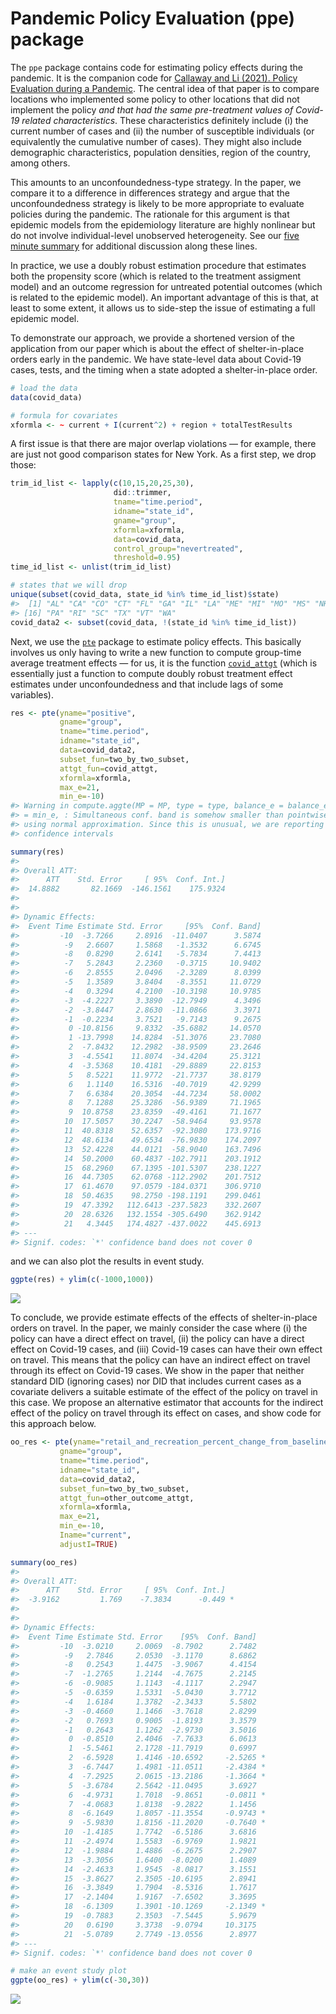 
<!-- README.md is generated from README.Rmd. Please edit that file -->

# Pandemic Policy Evaluation (ppe) package

The `ppe` package contains code for estimating policy effects during the
pandemic. It is the companion code for [Callaway and Li (2021). Policy
Evaluation during a Pandemic](https://arxiv.org/abs/2105.06927). The
central idea of that paper is to compare locations who implemented some
policy to other locations that did not implement the policy *and that
had the same pre-treatment values of Covid-19 related characteristics*.
These characteristics definitely include (i) the current number of cases
and (ii) the number of susceptible individuals (or equivalently the
cumulative number of cases). They might also include demographic
characteristics, population densities, region of the country, among
others.

This amounts to an unconfoundedness-type strategy. In the paper, we
compare it to a difference in differences strategy and argue that the
unconfoundedness strategy is likely to be more appropriate to evaluate
policies during the pandemic. The rationale for this argument is that
epidemic models from the epidemiology literature are highly nonlinear
but do not involve individual-level unobserved heterogeneity. See our
[five minute
summary](https://bcallaway11.github.io/posts/five-minute-pandemic-policy)
for additional discussion along these lines.

In practice, we use a doubly robust estimation procedure that estimates
both the propensity score (which is related to the treatment assigment
model) and an outcome regression for untreated potential outcomes (which
is related to the epidemic model). An important advantage of this is
that, at least to some extent, it allows us to side-step the issue of
estimating a full epidemic model.

To demonstrate our approach, we provide a shortened version of the
application from our paper which is about the effect of shelter-in-place
orders early in the pandemic. We have state-level data about Covid-19
cases, tests, and the timing when a state adopted a shelter-in-place
order.

``` r
# load the data
data(covid_data)

# formula for covariates
xformla <- ~ current + I(current^2) + region + totalTestResults
```

A first issue is that there are major overlap violations — for example,
there are just not good comparison states for New York. As a first step,
we drop those:

``` r
trim_id_list <- lapply(c(10,15,20,25,30),
                       did::trimmer,
                       tname="time.period",
                       idname="state_id",
                       gname="group",
                       xformla=xformla,
                       data=covid_data,
                       control_group="nevertreated",
                       threshold=0.95)
time_id_list <- unlist(trim_id_list)
```

``` r
# states that we will drop
unique(subset(covid_data, state_id %in% time_id_list)$state)
#>  [1] "AL" "CA" "CO" "CT" "FL" "GA" "IL" "LA" "ME" "MI" "MO" "MS" "NH" "NJ" "NY"
#> [16] "PA" "RI" "SC" "TX" "VT" "WA"
covid_data2 <- subset(covid_data, !(state_id %in% time_id_list))
```

Next, we use the [`pte`](https://github.com/bcallaway11/pte) package to
estimate policy effects. This basically involves us only having to write
a new function to compute group-time average treatment effects — for us,
it is the function
[`covid_attgt`](https://github.com/bcallaway11/ppe/blob/master/R/covid_attgt.R)
(which is essentially just a function to compute doubly robust treatment
effect estimates under unconfoundedness and that include lags of some
variables).

``` r
res <- pte(yname="positive",
           gname="group",
           tname="time.period",
           idname="state_id",
           data=covid_data2,
           subset_fun=two_by_two_subset,
           attgt_fun=covid_attgt,
           xformla=xformla,
           max_e=21,
           min_e=-10) 
#> Warning in compute.aggte(MP = MP, type = type, balance_e = balance_e, min_e
#> = min_e, : Simultaneous conf. band is somehow smaller than pointwise one
#> using normal approximation. Since this is unusual, we are reporting pointwise
#> confidence intervals

summary(res)
#> 
#> Overall ATT:  
#>      ATT    Std. Error     [ 95%  Conf. Int.] 
#>  14.8882       82.1669  -146.1561    175.9324 
#> 
#> 
#> Dynamic Effects:
#>  Event Time Estimate Std. Error     [95%  Conf. Band] 
#>         -10  -3.7266     2.8916  -11.0407      3.5874 
#>          -9   2.6607     1.5868   -1.3532      6.6745 
#>          -8   0.8290     2.6141   -5.7834      7.4413 
#>          -7   5.2843     2.2360   -0.3715     10.9402 
#>          -6   2.8555     2.0496   -2.3289      8.0399 
#>          -5   1.3589     3.8404   -8.3551     11.0729 
#>          -4   0.3294     4.2100  -10.3198     10.9785 
#>          -3  -4.2227     3.3890  -12.7949      4.3496 
#>          -2  -3.8447     2.8630  -11.0866      3.3971 
#>          -1  -0.2234     3.7521   -9.7143      9.2675 
#>           0 -10.8156     9.8332  -35.6882     14.0570 
#>           1 -13.7998    14.8284  -51.3076     23.7080 
#>           2  -7.8432    12.2982  -38.9509     23.2646 
#>           3  -4.5541    11.8074  -34.4204     25.3121 
#>           4  -3.5368    10.4181  -29.8889     22.8153 
#>           5   8.5221    11.9772  -21.7737     38.8179 
#>           6   1.1140    16.5316  -40.7019     42.9299 
#>           7   6.6384    20.3054  -44.7234     58.0002 
#>           8   7.1288    25.3286  -56.9389     71.1965 
#>           9  10.8758    23.8359  -49.4161     71.1677 
#>          10  17.5057    30.2247  -58.9464     93.9578 
#>          11  40.8318    52.6357  -92.3080    173.9716 
#>          12  48.6134    49.6534  -76.9830    174.2097 
#>          13  52.4228    44.0121  -58.9040    163.7496 
#>          14  50.2000    60.4837 -102.7911    203.1912 
#>          15  68.2960    67.1395 -101.5307    238.1227 
#>          16  44.7305    62.0768 -112.2902    201.7512 
#>          17  61.4670    97.0579 -184.0371    306.9710 
#>          18  50.4635    98.2750 -198.1191    299.0461 
#>          19  47.3392   112.6413 -237.5823    332.2607 
#>          20  28.6326   132.1554 -305.6490    362.9142 
#>          21   4.3445   174.4827 -437.0022    445.6913 
#> ---
#> Signif. codes: `*' confidence band does not cover 0
```

and we can also plot the results in event study.

``` r
ggpte(res) + ylim(c(-1000,1000))
```

![](man/figures/README-unnamed-chunk-7-1.png)<!-- -->

To conclude, we provide estimate effects of the effects of
shelter-in-place orders on travel. In the paper, we mainly consider the
case where (i) the policy can have a direct effect on travel, (ii) the
policy can have a direct effect on Covid-19 cases, and (iii) Covid-19
cases can have their own effect on travel. This means that the policy
can have an indirect effect on travel through its effect on Covid-19
cases. We show in the paper that neither standard DID (ignoring cases)
nor DID that includes current cases as a covariate delivers a suitable
estimate of the effect of the policy on travel in this case. We propose
an alternative estimator that accounts for the indirect effect of the
policy on travel through its effect on cases, and show code for this
approach below.

``` r
oo_res <- pte(yname="retail_and_recreation_percent_change_from_baseline",
           gname="group",
           tname="time.period",
           idname="state_id",
           data=covid_data2,
           subset_fun=two_by_two_subset,
           attgt_fun=other_outcome_attgt,
           xformla=xformla,
           max_e=21,
           min_e=-10,
           Iname="current",
           adjustI=TRUE) 

summary(oo_res)
#> 
#> Overall ATT:  
#>      ATT    Std. Error     [ 95%  Conf. Int.]  
#>  -3.9162         1.769    -7.3834      -0.449 *
#> 
#> 
#> Dynamic Effects:
#>  Event Time Estimate Std. Error    [95%  Conf. Band]  
#>         -10  -3.0210     2.0069  -8.7902      2.7482  
#>          -9   2.7846     2.0530  -3.1170      8.6862  
#>          -8   0.2543     1.4475  -3.9067      4.4154  
#>          -7  -1.2765     1.2144  -4.7675      2.2145  
#>          -6  -0.9085     1.1143  -4.1117      2.2947  
#>          -5  -0.6359     1.5331  -5.0430      3.7712  
#>          -4   1.6184     1.3782  -2.3433      5.5802  
#>          -3  -0.4660     1.1466  -3.7618      2.8299  
#>          -2   0.7693     0.9005  -1.8193      3.3579  
#>          -1   0.2643     1.1262  -2.9730      3.5016  
#>           0  -0.8510     2.4046  -7.7633      6.0613  
#>           1  -5.5461     2.1728 -11.7919      0.6997  
#>           2  -6.5928     1.4146 -10.6592     -2.5265 *
#>           3  -6.7447     1.4981 -11.0511     -2.4384 *
#>           4  -7.2925     2.0615 -13.2186     -1.3664 *
#>           5  -3.6784     2.5642 -11.0495      3.6927  
#>           6  -4.9731     1.7018  -9.8651     -0.0811 *
#>           7  -4.0683     1.8138  -9.2822      1.1456  
#>           8  -6.1649     1.8057 -11.3554     -0.9743 *
#>           9  -5.9830     1.8156 -11.2020     -0.7640 *
#>          10  -1.4185     1.7742  -6.5186      3.6816  
#>          11  -2.4974     1.5583  -6.9769      1.9821  
#>          12  -1.9884     1.4886  -6.2675      2.2907  
#>          13  -3.3056     1.6400  -8.0200      1.4089  
#>          14  -2.4633     1.9545  -8.0817      3.1551  
#>          15  -3.8627     2.3505 -10.6195      2.8941  
#>          16  -3.3849     1.7904  -8.5316      1.7617  
#>          17  -2.1404     1.9167  -7.6502      3.3695  
#>          18  -6.1309     1.3901 -10.1269     -2.1349 *
#>          19  -0.7883     2.3503  -7.5445      5.9679  
#>          20   0.6190     3.3738  -9.0794     10.3175  
#>          21  -5.0789     2.7749 -13.0556      2.8977  
#> ---
#> Signif. codes: `*' confidence band does not cover 0

# make an event study plot
ggpte(oo_res) + ylim(c(-30,30))
```

![](man/figures/README-unnamed-chunk-8-1.png)<!-- -->
